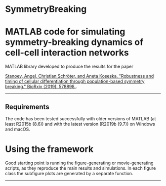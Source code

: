 # SymmetryBreaking
MATLAB code for simulating symmetry-breaking dynamics of cell-cell interaction networks
========================

MATLAB library developed to produce the results for the paper 

[Stanoev, Angel, Christian Schröter, and Aneta Koseska. "Robustness and timing of cellular differentiation through population-based symmetry breaking." BioRxiv (2019): 578898.](https://www.biorxiv.org/content/biorxiv/early/2019/04/27/578898.full.pdf).

-------------------------
Requirements
-------------------------

The code has been tested successfully with older versions of MATLAB (at least R2015b (8.6)) and with the latest version (R2019b (9.7)) on Windows and macOS.

Using the framework
===================

Good starting point is running the figure-generating or movie-generating scripts, as they reproduce the main results and simulations. In each figure class the subfigure plots are generated by a separate function. 

-----------------------------------------------------------